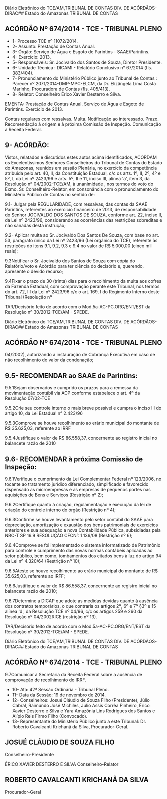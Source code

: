 Diário Eletrônico do TCE/AM,TRIBUNAL DE CONTAS DIV. DE ACÓRDÃOS-DIRAC## Estado do Amazonas TRIBUNAL DE CONTAS

## ACÓRDÃO Nº 674/2014 - TCE - TRIBUNAL PLENO

- 1- Processo TCE nº 11072/2014.
- 2- Assunto: Prestação de Contas Anual.
- 3- Órgão: Serviço de Água e Esgoto de Parintins - SAAE/Parintins.
- 4- Exercício: 2013.
- 5- Responsáveis: Sr. Jocivaldo dos Santos de Souza, Diretor Presidente.
- 6- Unidade Técnica : DICAMI - Relatório Conclusivo n° 67/2014 (fls. 383/404).
- 7-  Pronunciamento  do  Ministério  Público  junto  ao  Tribunal  de  Contas :  Parecer  nº 2071/2014-DMP-MPC-ELCM,  da  Dr.  Elizângela  Lima  Costa  Marinho,  Procuradora  de Contas (fls. 405/413).
- 8- Relator: Conselheiro Érico Xavier Desterro e Silva.

EMENTA: Prestação de Contas Anual. Serviço de  Água  e  Esgoto  de  Parintins.  Exercício  de 2013.

Contas regulares com ressalvas. Multa. Notificação ao interessado. Prazo. Recomendação à origem e à próxima Comissão de Inspeção. Comunicação à Receita Federal.

## 9- ACÓRDÃO:

Vistos, relatados e discutidos estes autos acima identificados, ACORDAM os Excelentíssimos  Senhores  Conselheiros do Tribunal de Contas do Estado do Amazonas, reunidos em sessão Plenária, no exercício da competência atribuída pelo art. 40, II, da Constituição Estadual, c/c os arts. 1º, II, 2º, 4º e 5º, I, da Lei nº 2423/96 e arts. 5º, II  e  11,  inciso  III,  alínea  'a',  item  3,  da  Resolução  nº  04/2002-TCE/AM, à unanimidade , nos  termos  do  voto  do  Exmo.  Sr.  Conselheiro-Relator, em  consonância com  o pronunciamento do Ministério Público de Contas no sentido de:

9.1- Julgar pela REGULARIDADE, com ressalvas, das contas da SAAE Parintins,  referentes  ao  exercício  financeiro  de  2013,  de  responsabilidade  do  Senhor JOCIVALDO DOS  SANTOS DE SOUZA, conforme  art.  22,  inciso  II,  da  Lei  nº  2423/96, considerando as ocorrências das restrições sobreditas e não sanadas desta instrução;

9.2- Aplicar multa ao Sr. Jocivaldo Dos Santos De Souza, com base no art. 53, parágrafo  único da Lei nº 2423/96 (Lei orgânica do TCE), referente às restrições do itens 9.1, 9.2, 9.3 e 9.4 no valor de R$ 5.000,00 (cinco mil reais);

9.3Notificar o Sr. Jocivaldo dos  Santos  de  Souza  com  cópia  do Relatório/voto  e  Acórdão  para  ter  ciência  do  decisório  e,  querendo,  apresente  o  devido recurso;

9.4Fixar  o  prazo  de  30 (trinta)  dias para  o  recolhimento  da multa  aos cofres da Fazenda Estadual, com comprovação perante este Tribunal, nos termos do art. 72, III da Lei nº 2423/96 c/c o art. 169, I do Regimento Interno deste Tribunal (Resolução nº

TAR/Decisório feito de acordo com o Mod.5a-AC-PC.ORG/ENT/EST da Resolução nº 30/2012-TCE/AM - SPEDE.

Diário Eletrônico do TCE/AM,TRIBUNAL DE CONTAS DIV. DE ACÓRDÃOS-DIRAC## Estado do Amazonas TRIBUNAL DE CONTAS

## ACÓRDÃO Nº 674/2014 - TCE - TRIBUNAL PLENO

04/2002), autorizando a instauração de Cobrança Executiva em caso de não recolhimento do valor da condenação;

## 9.5- RECOMENDAR ao SAAE de Parintins:

9.5.1Sejam  observados  e  cumprido  os  prazos  para  a  remessa  da movimentação contábil via ACP conforme estabelece o art. 4º da Resolução 07/02-TCE

9.5.2Crie seu controle interno o mais breve possível e cumpra o inciso III do artigo 10, da Lei Estadual n° 2.423/96

9.5.3Comprove se houve recolhimento ao erário municipal do montante de R$ 35.625,03, referente ao IRRF

9.5.4Justifique o valor de R$ 86.558,37, concernente ao registro inicial no balancete razão de 2010

## 9.6- RECOMENDAR à próxima Comissão de Inspeção:

9.6.1Verifique o cumprimento da Lei Complementar Federal nº 123/2006, no  tocante  ao  tratamento  jurídico  diferenciado,  simplificado  e  favorecido  dispensado  as microempresas  e  as  empresas  de  pequenos  portes  nas  aquisições  de  Bens  e  Serviços (Restrição nº 2);

9.6.2Certifique  quanto  à  criação,  regulamentação  e  execução  da  lei  de criação do controle interno do órgão (Restrição nº 4);

9.6.3Confirme se houve  levantamento pelo setor contábil do SAAE para depreciação, amortização e exaustão dos bens patrimoniais de exercícios anteriores e sua adequação a nova Contabilidade Pública, subsidiadas pela NBC-T SP 16.9 RESOLUÇÃO CFCN°. 1.136/08 (Restrição nº 6);

9.6.4Comprove se foi implementado o sistema informatizado de Patrimônio para controle e cumprimento das novas normas contábeis aplicadas ao setor público, bem como, tombamentos dos citados bens à luz do artigo 94 da Lei nº 4.320/64 (Restrição nº 10);

9.6.5Ateste se houve recolhimento ao erário municipal do montante de R$ 35.625,03, referente ao IRFF;

9.6.6Justifique o valor de R$ 86.558,37, concernente ao registro inicial no balancete razão de 2010;

9.6.7Determine a DICAP que adote as medidas devidas quanto à ausência dos contratos temporários, o que contraria os artigos 2º, 6º e 7º §3º e 15 alínea 'd',  da Resolução TCE nº 04/96, c/c os artigos 259 e 260 da Resolução nº 04/2002RICE (restrição nº 13).

TAR/Decisório feito de acordo com o Mod.5a-AC-PC.ORG/ENT/EST da Resolução nº 30/2012-TCE/AM - SPEDE.

Diário Eletrônico do TCE/AM,TRIBUNAL DE CONTAS DIV. DE ACÓRDÃOS-DIRAC## Estado do Amazonas TRIBUNAL DE CONTAS

## ACÓRDÃO Nº 674/2014 - TCE - TRIBUNAL PLENO

9.7Comunicar  à  Secretaria  da  Receita  Federal  sobre  a  ausência  de comprovação de recolhimento do IRRF.

- 10- Ata: 42ª Sessão Ordinária - Tribunal Pleno.
- 11- Data da Sessão: 19 de novembro de 2014.
- 12-  Conselheiros: Josué  Cláudio  de  Souza  Filho  (Presidente),  Júlio  Cabral,  Raimundo José Michiles, Julio Assis Corrêa Pinheiro, Érico Xavier Desterro e Silva e Yara Amazônia Lins Rodrigues dos Santos e Alípio Reis Firmo Filho (Convocado).
- 13- Representante do Ministério Público junto a este Tribunal: Dr. Roberto Cavalcanti Krichanã da Silva, Procurador-Geral.

## JOSUÉ CLÁUDIO DE SOUZA FILHO

Conselheiro-Presidente

ÉRICO XAVIER DESTERRO E SILVA Conselheiro-Relator

## ROBERTO CAVALCANTI KRICHANÃ DA SILVA

Procurador-Geral